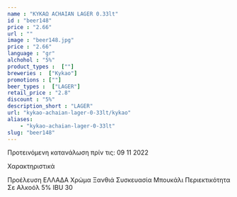 ```yaml
---
name : "ΚΥΚΑΩ ACHAIAN LAGER 0.33lt"
id : "beer148"
price : "2.66"
url : ""
image : "beer148.jpg"
price : "2.66"
language : "gr"
alchohol : "5%"
product_types :  [""]
breweries :  ["Kykao"]
promotions : [""]
beer_types :  ["LAGER"]
retail_price : "2.8"
discount : "5%"
description_short : "LAGER"
url: "kykao-achaian-lager-0-33lt/kykao"
aliases: 
    - "kykao-achaian-lager-0-33lt"
slug: "beer148"
---
```


Προτεινόμενη κατανάλωση πρίν τις: 09 11 2022

Χαρακτηριστικά

Προέλευση
ΕΛΛΑΔΑ
Χρώμα
Ξανθιά
Συσκευασία
Μπουκάλι
Περιεκτικότητα Σε Αλκοόλ
5%
IBU
30